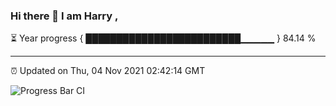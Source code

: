 ### Hi there 👋 I am Harry , 

⏳ Year progress { █████████████████████████▁▁▁▁▁ } 84.14 %

---

⏰ Updated on Thu, 04 Nov 2021 02:42:14 GMT

![Progress Bar CI](https://github.com/duykhang68/duykhang68/workflows/Progress%20Bar%20CI/badge.svg)
